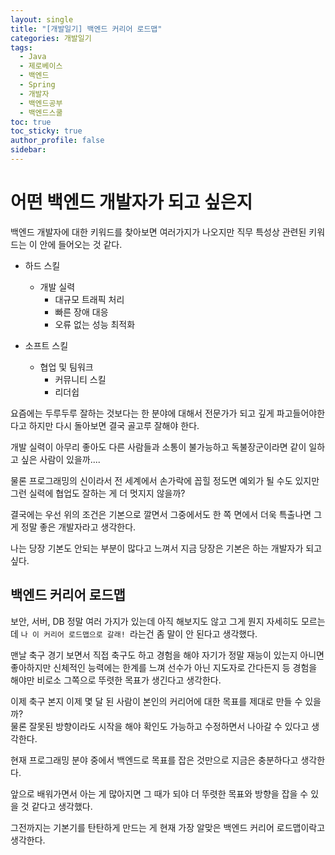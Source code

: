 ```yaml
---
layout: single
title: "[개발일기] 백엔드 커리어 로드맵"
categories: 개발일기
tags:
  - Java
  - 제로베이스
  - 백엔드
  - Spring
  - 개발자
  - 백엔드공부
  - 백엔드스쿨
toc: true
toc_sticky: true
author_profile: false
sidebar:
---
```

# 어떤 백엔드 개발자가 되고 싶은지

백엔드 개발자에 대한 키워드를 찾아보면 여러가지가 나오지만 직무 특성상 관련된 키워드는 이 안에 들어오는 것 같다.

- 하드 스킬
	- 개발 실력
		- 대규모 트래픽 처리
		- 빠른 장애 대응
		- 오류 없는 성능 최적화

- 소프트 스킬
	- 협업 및 팀워크
		- 커뮤니티 스킬
		- 리더쉽

요즘에는 두루두루 잘하는 것보다는 한 분야에 대해서 전문가가 되고 깊게 파고들어야한다고 하지만 다시 돌아보면 결국 골고루 잘해야 한다.    

개발 실력이 아무리 좋아도 다른 사람들과 소통이 불가능하고 독불장군이라면 같이 일하고 싶은 사람이 있을까....     

물론 프로그래밍의 신이라서 전 세계에서 손가락에 꼽힐 정도면 예외가 될 수도 있지만 그런 실력에 협업도 잘하는 게 더 멋지지 않을까?     

결국에는 우선 위의 조건은 기본으로 깔면서 그중에서도 한 쪽 면에서 더욱 특출나면 그게 정말 좋은 개발자라고 생각한다.    

나는 당장 기본도 안되는 부분이 많다고 느껴서 지금 당장은 기본은 하는 개발자가 되고 싶다.      

## 백엔드 커리어 로드맵

보안, 서버, DB 정말 여러 가지가 있는데 아직 해보지도 않고 그게 뭔지 자세히도 모르는데 `나 이 커리어 로드맵으로 갈래! `라는건 좀 말이 안 된다고 생각했다.     

맨날 축구 경기 보면서 직접 축구도 하고 경험을 해야 자기가 정말 재능이 있는지 아니면 좋아하지만 신체적인 능력에는 한계를 느껴 선수가 아닌 지도자로 간다든지 등 경험을 해야만 비로소 그쪽으로 뚜렷한 목표가 생긴다고 생각한다.    

이제 축구 본지 이제 몇 달 된 사람이 본인의 커리어에 대한 목표를 제대로 만들 수 있을까?    
물론 잘못된 방향이라도 시작을 해야 확인도 가능하고 수정하면서 나아갈 수 있다고 생각한다.    

현재 프로그래밍 분야 중에서 백엔드로 목표를 잡은 것만으로 지금은 충분하다고 생각한다.     

앞으로 배워가면서 아는 게 많아지면 그 때가 되야 더 뚜렷한 목표와 방향을 잡을 수 있을 것 같다고 생각했다.     

그전까지는 기본기를 탄탄하게 만드는 게 현재 가장 알맞은 백엔드 커리어 로드맵이락고 생각한다.     





